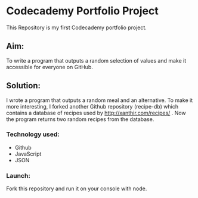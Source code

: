 # Codecademy Portfolio Project

This Repository is my first Codecademy portfolio project. 
## Aim: 
To write a program that outputs a random selection of values and make it accessible for everyone on GitHub.

## Solution:
I wrote a program that outputs a random meal and an alternative. To make it more interesting, I forked another Github repository (recipe-db) which contains a database of recipes used by http://xanthir.com/recipes/ . Now the program returns two random recipes from the database.

### Technology used:
- Github
- JavaScript
- JSON

### Launch:
Fork this repository and run it on your console with node.
